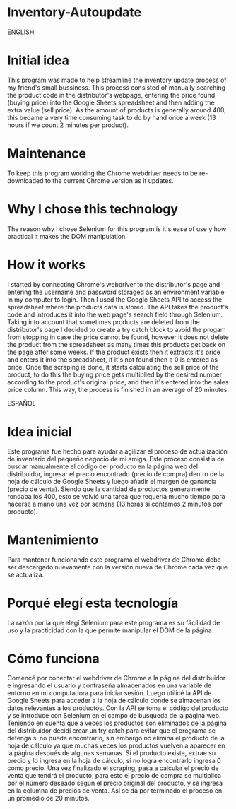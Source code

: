 # Inventory-Autoupdate

ENGLISH

# Initial idea
This program was made to help streamline the inventory update process of my friend's small bussiness. This process consisted of manually searching the product code in the distributor's webpage, entering the price found (buying price) into the Google Sheets spreadsheet and then adding the extra value (sell price). As the amount of products is generally around 400, this became a very time consuming task to do by hand once a week (13 hours if we count 2 minutes per product).

# Maintenance
To keep this program working the Chrome webdriver needs to be re-downloaded to the current Chrome version as it updates.

# Why I chose this technology
The reason why I chose Selenium for this program is it's ease of use y how practical it makes the DOM manipulation.

# How it works
I started by connecting Chrome's webdriver to the distributor's page and entering the username and password storaged as an environment variable in my computer to login. Then I used the Google Sheets API to access the spreadsheet where the products data is stored.
The API takes the product's code and introduces it into the web page's search field through Selenium. Taking into account that sometimes products are deleted from the distributor's page I decided to create a try catch block to avoid the progam from stopping in case the price cannot be found, however it does not delete the product from the spreadsheet as many times this products get back on the page after some weeks. If the product exists then it extracts it's price and enters it into the spreadsheet, if it's not found then a 0 is entered as price.
Once the scraping is done, it starts calculating the sell price of the product, to do this the buying price gets multiplied by the desired number according to the product's original price, and then it's entered into the sales price column. This way, the process is finished in an average of 20 minutes.

ESPAÑOL

# Idea inicial
Este programa fue hecho para ayudar a agilizar el proceso de actualización de inventario del pequeño negocio de mi amiga. Este proceso consistía de buscar manualmente el código del producto en la página web del distribuidor, ingresar el precio encontrado (precio de compra) dentro de la hoja de cálculo de Google Sheets y luego añadir el margen de ganancia (precio de venta). Siendo que la cantidad de productos generalmente rondaba los 400, esto se volvió una tarea que requería mucho tiempo para hacerse a mano una vez por semana (13 horas si contamos 2 minutos por producto).

# Mantenimiento
Para mantener funcionando este programa el webdriver de Chrome debe ser descargado nuevamente con la versión nueva de Chrome cada vez que se actualiza.

# Porqué elegí esta tecnología
La razón por la que elegí Selenium para este programa es su fácilidad de uso y la practicidad con la que permite manipular el DOM de la página.

# Cómo funciona
Comencé por conectar el webdriver de Chrome a la página del distribuidor e ingresando el usuario y contraseña almacenados en una variable de entorno en mi computadora para iniciar sesión. Luego utilicé la API de Google Sheets para acceder a la hoja de cálculo donde se almacenan los datos relevantes a los productos. 
Con la API se toma el código del producto y se introduce con Selenium en el campo de busqueda de la página web. Teniendo en cuenta que a veces los productos son eliminados de la página del distribuidor decidí crear un try catch para evitar que el programa se detenga si no puede encontrarlo, sin embargo no elimina el producto de la hoja de cálculo ya que muchas veces los productos vuelven a aparecer en la página después de algunas semanas. Si el producto existe, extrae su precio y lo ingresa en la hoja de cálculo, si no logra encontrarlo ingresa 0 como precio.
Una vez finalizado el scraping, pasa a calcular el precio de venta que tendrá el producto, para esto el precio de compra se multiplica por el número deseado según el precio original del producto, y se ingresa en la columna de precios de venta. Así se da por terminado el proceso en un promedio de 20 minutos.
